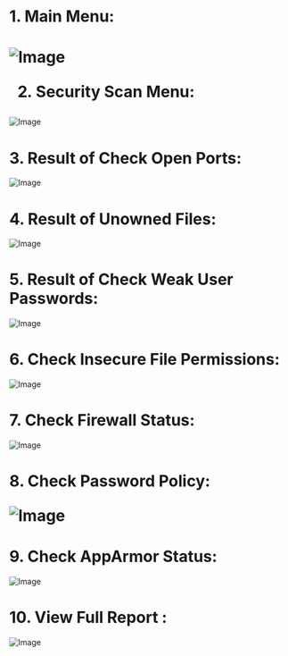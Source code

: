 <h1>
  1. Main Menu:
<h1>

  ![Image](https://github.com/user-attachments/assets/4c644454-7bd0-4fa3-96bf-2af315262df2)

  2. Security Scan Menu:
</h1>

 ![Image](https://github.com/user-attachments/assets/e5c04bcc-410e-4dac-a941-1dfc820ffb50)
<h1>
  3. Result of Check Open Ports:
</h1>

![Image](https://github.com/user-attachments/assets/822db3fd-1689-4265-9605-646ed15fb9ce)

<h1>
  4. Result of Unowned Files:
</h1>

![Image](https://github.com/user-attachments/assets/f2f021c5-1111-44e7-9782-4c02e80c1517)
<h1>
  5. Result of Check Weak User Passwords:
</h1>

![Image](https://github.com/user-attachments/assets/b9ca0052-7cd2-4459-b694-b578e117d002)


<h1>
  6. Check Insecure File Permissions:
</h1>

![Image](https://github.com/user-attachments/assets/e079754a-5b4b-4f21-aef8-fb388f9c7eed)

<h1>
  7. Check Firewall Status:
</h1>

![Image](https://github.com/user-attachments/assets/8b2175b2-b269-49b6-aefe-ed0f0688ae7f)

<h1>
  8. Check Password Policy:

![Image](https://github.com/user-attachments/assets/f7d911d9-8c4f-4597-9092-d8a74e94a248)

</h1>
<h1>
  9. Check AppArmor Status:
</h1>

![Image](https://github.com/user-attachments/assets/e05d1807-8316-4e26-b724-3fd2f46a3824)
<h1>
  10. View Full Report :
</h1>

![Image](https://github.com/user-attachments/assets/767d12d6-7b02-4bef-8fac-541a2d6633f2)
